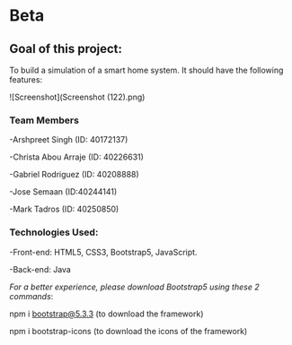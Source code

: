 # Beta

## Goal of this project: 

To build a simulation of a smart home system. It should have the following features: 


![Screenshot](Screenshot (122).png)


### Team Members
-Arshpreet Singh (ID: 40172137)

-Christa Abou Arraje (ID: 40226631)

-Gabriel Rodriguez (ID: 40208888)

-Jose Semaan (ID:40244141)

-Mark Tadros (ID: 40250850)


### Technologies Used: 

-Front-end: HTML5, CSS3, Bootstrap5, JavaScript. 

-Back-end: Java

*For a better experience, please download Bootstrap5 using these 2 commands*: 

npm i bootstrap@5.3.3     (to download the framework)

npm i bootstrap-icons     (to download the icons of the framework)
